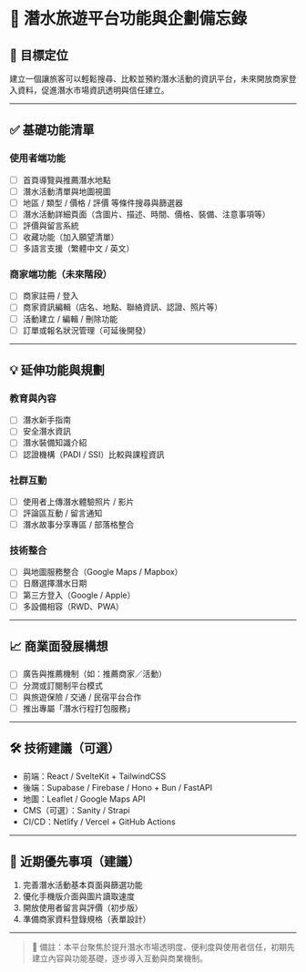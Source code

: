 # 🌊 潛水旅遊平台功能與企劃備忘錄

## 🎯 目標定位

建立一個讓旅客可以輕鬆搜尋、比較並預約潛水活動的資訊平台，未來開放商家登入資料，促進潛水市場資訊透明與信任建立。

---

## ✅ 基礎功能清單

### 使用者端功能

- [ ] 首頁導覽與推薦潛水地點
- [ ] 潛水活動清單與地圖視圖
- [ ] 地區 / 類型 / 價格 / 評價 等條件搜尋與篩選器
- [ ] 潛水活動詳細頁面（含圖片、描述、時間、價格、裝備、注意事項等）
- [ ] 評價與留言系統
- [ ] 收藏功能（加入願望清單）
- [ ] 多語言支援（繁體中文 / 英文）

### 商家端功能（未來階段）

- [ ] 商家註冊 / 登入
- [ ] 商家資訊編輯（店名、地點、聯絡資訊、認證、照片等）
- [ ] 活動建立 / 編輯 / 刪除功能
- [ ] 訂單或報名狀況管理（可延後開發）

---

## 💡 延伸功能與規劃

### 教育與內容

- [ ] 潛水新手指南
- [ ] 安全潛水資訊
- [ ] 潛水裝備知識介紹
- [ ] 認證機構（PADI / SSI）比較與課程資訊

### 社群互動

- [ ] 使用者上傳潛水體驗照片 / 影片
- [ ] 評論區互動 / 留言通知
- [ ] 潛水故事分享專區 / 部落格整合

### 技術整合

- [ ] 與地圖服務整合（Google Maps / Mapbox）
- [ ] 日曆選擇潛水日期
- [ ] 第三方登入（Google / Apple）
- [ ] 多設備相容（RWD、PWA）

---

## 📈 商業面發展構想

- [ ] 廣告與推薦機制（如：推薦商家／活動）
- [ ] 分潤或訂閱制平台模式
- [ ] 與旅遊保險 / 交通 / 民宿平台合作
- [ ] 推出專屬「潛水行程打包服務」

---

## 🛠 技術建議（可選）

- 前端：React / SvelteKit + TailwindCSS
- 後端：Supabase / Firebase / Hono + Bun / FastAPI
- 地圖：Leaflet / Google Maps API
- CMS（可選）：Sanity / Strapi
- CI/CD：Netlify / Vercel + GitHub Actions

---

## 🧭 近期優先事項（建議）

1. 完善潛水活動基本頁面與篩選功能
2. 優化手機版介面與圖片讀取速度
3. 開放使用者留言與評價（初步版）
4. 準備商家資料登錄規格（表單設計）

---

> 📌 備註：本平台聚焦於提升潛水市場透明度、便利度與使用者信任，初期先建立內容與功能基礎，逐步導入互動與商業機制。
